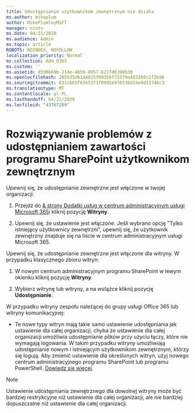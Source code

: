 ```yaml
---
title: Udostępnianie użytkownikom zewnętrznym nie działa
ms.author: mikeplum
author: MikePlumleyMSFT
manager: scotv
ms.date: 04/21/2020
ms.audience: Admin
ms.topic: article
ROBOTS: NOINDEX, NOFOLLOW
localization_priority: Normal
ms.collection: Adm_O365
ms.custom: ''
ms.assetid: d3d0b69b-214e-4859-8957-621fd6306b30
ms.openlocfilehash: 285535d6144825f0935bf72579a483260c2f2bd6
ms.sourcegitcommit: 631cbb5f03e5371f0995e976536d24e9d13746c3
ms.translationtype: MT
ms.contentlocale: pl-PL
ms.lasthandoff: 04/22/2020
ms.locfileid: "43767259"
---
```

# <a name="fix-problems-sharing-sharepoint-content-with-external-users"></a>Rozwiązywanie problemów z udostępnianiem zawartości programu SharePoint użytkownikom zewnętrznym

Upewnij się, że udostępnianie zewnętrzne jest włączone w twojej organizacji:
  
1. Przejdź do [ &amp; strony Dodatki usług w centrum administracyjnym usługi Microsoft 365](https://portal.office.com/adminportal/home#/Settings/ServicesAndAddIns)i kliknij pozycję **Witryny**.
    
2. Upewnij się, że ustawienie jest włączone. Jeśli wybrano opcję "Tylko istniejący użytkownicy zewnętrzni", upewnij się, że użytkownik zewnętrzny znajduje się na liście w centrum administracyjnym usługi Microsoft 365.
    
Upewnij się, że udostępnianie zewnętrzne jest włączone dla witryny. W przypadku klasycznego zbioru witryn:
  
1. W nowym centrum administracyjnym programu SharePoint w lewym okienku kliknij pozycję **Witryny**.
    
2. Wybierz witrynę lub witryny, a na wstążce kliknij pozycję **Udostępnianie**.
    
W przypadku witryny zespołu należącej do grupy usługi Office 365 lub witryny komunikacyjnej:
  
- Te nowe typy witryn mają takie samo ustawienie udostępniania jak ustawienie dla całej organizacji, chyba że ustawienie dla całej organizacji umożliwia udostępnianie plików przy użyciu łączy, które nie wymagają logowania. W takim przypadku witryny umożliwiają udostępnianie nowym i istniejącym użytkownikom zewnętrznym, którzy się logują. Aby zmienić ustawienie dla określonych witryn, użyj nowego centrum administracyjnego programu SharePoint lub programu PowerShell. [Dowiedz się więcej](https://go.microsoft.com/fwlink/?linkid=871863).
    
> [!NOTE]
> Ustawienie udostępniania zewnętrznego dla dowolnej witryny może być bardziej restrykcyjne niż ustawienie dla całej organizacji, ale nie bardziej dopuszczalne niż ustawienie dla całej organizacji. 
  

